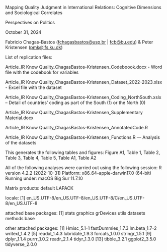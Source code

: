 Mapping Quality Judgment in International Relations: Cognitive Dimensions and Sociological Correlates

Perspectives on Politics

October 31, 2024

Fabricio Chagas-Bastos (fchagasbastos@usp.br | fcb@bu.edu) & Peter Kristensen (pmk@ifs.ku.dk)

List of replication files:

Article_IR Know Quality_ChagasBastos-Kristensen_Codeboook.docx - Word file with the codebook for variables

Article_IR Know Quality_ChagasBastos-Kristensen_Dataset_2022-2023.xlsx - Excel file with the dataset

Article_IR Know Quality_ChagasBastos-Kristensen_Coding_NorthSouth.xslx – Detail of countries’ coding as part of the South (1) or the North (0)

Article_IR Know Quality_ChagasBastos-Kristensen_Supplementary Material.docx

Article_IR Know Quality_ChagasBastos-Kristensen_AnnotatedCode.R

Article_IR Know Quality_ChagasBastos-Kristensen_Functions.R — Analysis of the datasets

This generates the following tables and figures: Figure A1, Table 1, Table 2, Table 3, Table 4, Table 5, Table A1, Table A2

All of the following analyses were carried out using the following session: R version 4.2.2 (2022-10-31) Platform: x86_64-apple-darwin17.0 (64-bit) Running under: macOS Big Sur 11.7.10

Matrix products: default LAPACK

locale:
[1] en_US.UTF-8/en_US.UTF-8/en_US.UTF-8/C/en_US.UTF-8/en_US.UTF-8

attached base packages:
[1] stats graphics grDevices utils datasets methods base

other attached packages:
[1] Hmisc_5.1-1 fastDummies_1.7.3 lm.beta_1.7-2 writexl_1.4.2
[5] readxl_1.4.3 lubridate_1.9.3 forcats_1.0.0 stringr_1.5.1
[9] dplyr_1.1.4 purrr_1.0.2 readr_2.1.4 tidyr_1.3.0
[13] tibble_3.2.1 ggplot2_3.5.0 tidyverse_2.0.0
